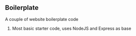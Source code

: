 Boilerplate
----------------------------

A couple of website boilerplate code

1. Most basic starter code, uses NodeJS and Express as base